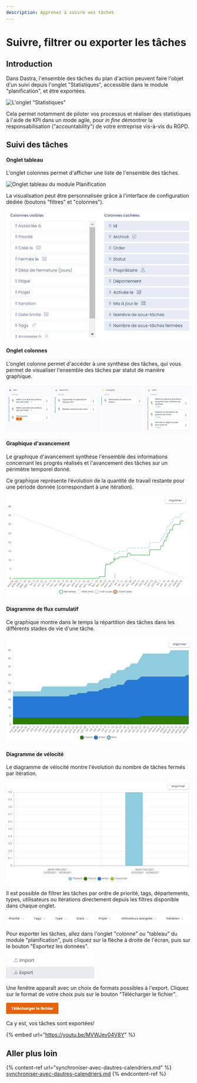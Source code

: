 ```yaml
---
description: Apprenez à suivre vos tâches
---
```


# Suivre, filtrer ou exporter les tâches

## Introduction

Dans Dastra,  l'ensemble des tâches du plan d'action peuvent faire l'objet d'un suivi depuis l'onglet "Statistiques", accessible dans le module "planification", et être exportées.

![L'onglet "Statistiques"](<../../.gitbook/assets/Capture web\_4-5-2022\_15757\_app.dastra.eu.jpeg>)

Cela permet notamment de piloter vos processus et réaliser des statistiques à l'aide de KPI dans un mode agile, pour _in fine_ démontrer la responsabilisation ("accountability") de votre entreprise vis-à-vis du RGPD.&#x20;

## Suivi des tâches

#### Onglet tableau

L'onglet colonnes permet d'afficher une liste de l'ensemble des tâches.&#x20;

![Onglet tableau du module Planification](<../../.gitbook/assets/Capture web\_4-5-2022\_151055\_app.dastra.eu.jpeg>)

La visualisation peut être personnalisée grâce à l'interface de configuration dédiée (boutons "filtres" et "colonnes").

![Ecran de personnalisation de l'onglet tableau](<../../.gitbook/assets/image (241).png>)

#### Onglet colonnes&#x20;

L'onglet colonne permet d'accéder à une synthèse des tâches, qui vous permet de visualiser l'ensemble des tâches par statut de manière graphique.

![Exemple de tableau de synthèse des tâches](<../../.gitbook/assets/image (239).png>)

#### Graphique d'avancement

Le graphique d'avancement synthèse l'ensemble des informations concernant les progrès réalisés et l'avancement des tâches sur un périmètre temporel donné.

Ce graphique représente l’évolution de la quantité de travail restante pour une période donnée (correspondant à une itération).

![Exemple de graphique d'avancement](<../../.gitbook/assets/image (234).png>)

#### Diagramme de flux cumulatif

Ce graphique montre dans le temps la répartition des tâches dans les différents stades de vie d'une tâche.

![Exemple de diagramme de flux cumulatif](<../../.gitbook/assets/image (235).png>)

#### Diagramme de vélocité

Le diagramme de vélocité montre l'évolution du nombre de tâches fermés par itération.

![Exemple de diagramme de vélocité](<../../.gitbook/assets/image (236).png>)

Il est possible de filtrer les tâches par ordre de priorité, tags, départements, types, utilisateurs ou itérations directement depuis les filtres disponible dans chaque onglet.

![Filtre des tâches](<../../.gitbook/assets/image (163).png>)

Pour exporter les tâches, allez dans l'onglet "colonne" ou "tableau" du module "planification", puis cliquez sur la flèche à droite de l'écran, puis sur le bouton "Exportez les données".

![](<../../.gitbook/assets/image (66).png>)

Une fenêtre apparaît avec un choix de formats possibles à l'export. Cliquez sur le format de votre choix puis sur le bouton "Télécharger le fichier".

![](<../../.gitbook/assets/image (64).png>)

Ca y est, vos tâches sont exportées!



{% embed url="https://youtu.be/MVWJev04V8Y" %}

## Aller plus loin

{% content-ref url="synchroniser-avec-dautres-calendriers.md" %}
[synchroniser-avec-dautres-calendriers.md](synchroniser-avec-dautres-calendriers.md)
{% endcontent-ref %}
